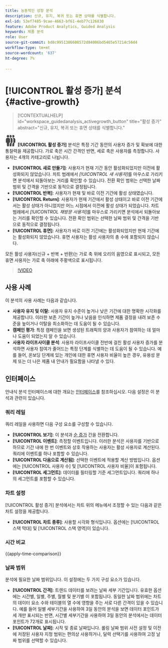 ```yaml
---
title: 능동적인 성장 분석
description: 신규, 유지, 복귀 또는 휴면 상태를 식별합니다.
exl-id: 53ef7485-9cae-4663-bf61-4eb77c126830
feature: Adobe Product Analytics, Guided Analysis
keywords: 제품 분석
role: User
source-git-commit: bd8c9951386608572d84006bd5465e57214c56d4
workflow-type: tm+mt
source-wordcount: '637'
ht-degree: 7%

---
```


# [!UICONTROL 활성 증가] 분석 {#active-growth}

<!-- markdownlint-disable MD034 -->

>[!CONTEXTUALHELP]
>id="workspace_guidedanalysis_activegrowth_button"
>title="활성 증가"
>abstract="신규, 유지, 복귀 또는 휴면 상태를 식별합니다."

<!-- markdownlint-enable MD034 -->


![PeopleGroup](/help/assets/icons/PeopleGroup.svg) **[!UICONTROL 활성 증가]** 분석은 특정 기간 동안의 사용자 증가 및 확보에 대한 통찰력을 제공합니다. 가로 축은 시간 간격인 반면, 세로 축은 사용자를 측정합니다. 사용자는 4개의 카테고리로 나뉩니다.

* **[!UICONTROL 새로 만들기]**: 사용자가 현재 기간 동안 활성화되었지만 이전에 활성화되지 않았습니다. 차트 범례에서 _[!UICONTROL 새 사용자]_&#x200B;를 마우스로 가리키면 분석에서 되돌아보는 거리를 확인할 수 있습니다. 전환 확인 범위는 선택한 날짜 범위 및 간격을 기반으로 동적으로 결정됩니다.
* **[!UICONTROL 반복]**: 사용자가 현재 및 바로 이전 기간에 활성 상태였습니다.
* **[!UICONTROL Return]**: 사용자가 현재 기간에서 활성 상태이고 바로 이전 기간에서는 활성 상태가 아니었지만 어느 시점에서 이전에 활성 상태가 되었습니다. 차트 범례에서 _[!UICONTROL 재방문 사용자]_&#x200B;를 마우스로 가리키면 분석에서 되돌아보는 거리를 확인할 수 있습니다. 전환 확인 범위는 선택한 날짜 범위 및 간격을 기반으로 동적으로 결정됩니다.
* **[!UICONTROL 휴면]**: 사용자가 바로 이전 기간에는 활성화되었지만 현재 기간에는 활성화되지 않았습니다. 휴면 사용자는 활성 사용자의 총 수에 포함되지 않습니다.

모든 활성 사용자(신규 + 반복 + 반환)는 가로 축 위에 오리의 음영으로 표시되고, 모든 휴면 사용자는 가로 축 아래에 주황색으로 표시됩니다.


>[!VIDEO](https://video.tv.adobe.com/v/3421667/?quality=12&learn=on)

## 사용 사례

이 분석의 사용 사례는 다음과 같습니다.

* **사용자 유지 및 이탈:** 사용자 유지 수준이 높거나 낮은 기간에 대한 명확한 시각화를 제공합니다. 이러한 보존 기간이 높거나 낮음을 인식하면 제품 결정을 내려 보존 수준을 높이거나 이탈을 최소화하는 데 도움이 될 수 있습니다.
* **캠페인 평가**: 특정 캠페인을 보면 생성된 트래픽의 양과 사용자가 참여하는 데 얼마나 도움이 되었는지 알 수 있습니다.
* **사용자 라이프사이클 분석**: 사용자 라이프사이클 전반에 걸친 활성 사용자 증가를 분석하면 사용자 참여가 줄어드는 특정 단계를 식별하는 데 도움이 될 수 있습니다. 예를 들어, 온보딩 단계에 있는 개인에 대한 휴면 사용자 비율이 높은 경우, 유용성 문제 또는 더 나은 제품 내 안내가 필요함을 나타낼 수 있다.

## 인터페이스

안내식 분석 인터페이스에 대한 개요는 [인터페이스](../overview.md#interface)를 참조하십시오. 다음 설정은 이 분석과 관련이 있습니다.

### 쿼리 레일

쿼리 레일을 사용하면 다음 구성 요소를 구성할 수 있습니다.

* **[!UICONTROL 보기]**: 이 분석과 [순 증가](net-growth.md) 간을 전환합니다.
* **[!UICONTROL 이벤트]**: 측정할 이벤트입니다. 이러한 분석은 사용자를 기반으로 하므로 기간 내에 한 번 이벤트와 상호 작용하는 사용자는 활성 사용자로 계산된다. 쿼리에 이벤트를 하나 포함할 수 있습니다.
* **[!UICONTROL 다음으로 계산됨]**: 선택한 이벤트에 적용할 계산 방법입니다. 옵션에는 [!UICONTROL 사용자 수] 및 [!UICONTROL 사용자 비율]이 포함됩니다.
* **[!UICONTROL 세그먼트]**: 데이터를 필터링할 기준 세그먼트입니다. 쿼리에 하나의 세그먼트를 포함할 수 있습니다.

### 차트 설정

[!UICONTROL 활성 증가] 분석에서는 차트 위의 메뉴에서 조정할 수 있는 다음과 같은 차트 설정을 제공합니다.

* **[!UICONTROL 차트 종류]**: 사용할 시각화 형식입니다. 옵션에는 [!UICONTROL 스택 막대] 및 [!UICONTROL 스택 영역]이 있습니다.

### 시간 비교

{{apply-time-comparison}}

### 날짜 범위

분석에 필요한 날짜 범위입니다. 이 설정에는 두 가지 구성 요소가 있습니다.

* **[!UICONTROL 간격]**: 트렌드 데이터를 보려는 날짜 세부 기간입니다. 유효한 옵션에는 시간별, 일별, 주별, 월별 및 분기별 이 포함됩니다. 동일한 날짜 범위에는 차트의 데이터 요소 수와 테이블의 열 수에 영향을 주는 서로 다른 간격이 있을 수 있습니다. 예를 들어 일별 세부기간을 사용하여 3일 동안의 분석을 보면 데이터 포인트가 세 개만 표시되는 반면, 시간별 세부기간을 사용하여 3일 동안의 분석에서는 데이터 포인트가 72개로 표시됩니다.
* **[!UICONTROL 날짜]**: 시작 및 종료 날짜입니다. 롤링 날짜 범위 사전 설정 및 이전에 저장된 사용자 지정 범위는 편의상 사용하거나, 달력 선택기를 사용하여 고정 날짜 범위를 선택할 수 있습니다.

<!--
## Example

See below for an example of the analysis.

![Active time compare](../assets/active-growth-compare.png)

-->
